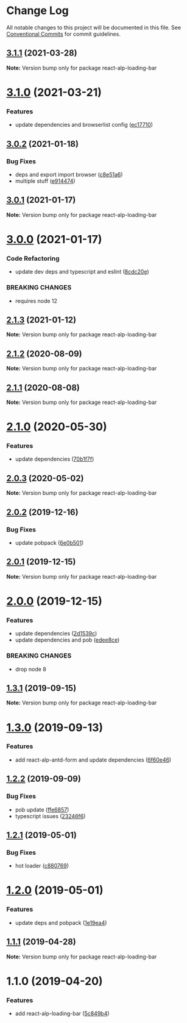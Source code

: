 # Change Log

All notable changes to this project will be documented in this file.
See [Conventional Commits](https://conventionalcommits.org) for commit guidelines.

## [3.1.1](https://github.com/christophehurpeau/alp/compare/react-alp-loading-bar@3.1.0...react-alp-loading-bar@3.1.1) (2021-03-28)

**Note:** Version bump only for package react-alp-loading-bar





# [3.1.0](https://github.com/christophehurpeau/alp/compare/react-alp-loading-bar@3.0.2...react-alp-loading-bar@3.1.0) (2021-03-21)


### Features

* update dependencies and browserlist config ([ec17710](https://github.com/christophehurpeau/alp/commit/ec177106dbfb094fface3d2791800916929305fc))





## [3.0.2](https://github.com/christophehurpeau/alp/compare/react-alp-loading-bar@3.0.1...react-alp-loading-bar@3.0.2) (2021-01-18)


### Bug Fixes

* deps and export import browser ([c8e51a6](https://github.com/christophehurpeau/alp/commit/c8e51a61befee852cbdbfb7697c7fd273a8d49ef))
* multiple stuff ([e914474](https://github.com/christophehurpeau/alp/commit/e9144747913b8edae7dc1ba94767d03e085cbdcd))





## [3.0.1](https://github.com/christophehurpeau/alp/compare/react-alp-loading-bar@3.0.0...react-alp-loading-bar@3.0.1) (2021-01-17)

**Note:** Version bump only for package react-alp-loading-bar





# [3.0.0](https://github.com/christophehurpeau/alp/compare/react-alp-loading-bar@2.1.3...react-alp-loading-bar@3.0.0) (2021-01-17)


### Code Refactoring

* update dev deps and typescript and eslint ([8cdc20e](https://github.com/christophehurpeau/alp/commit/8cdc20e030769d98d637b9580931cc5cc608278d))


### BREAKING CHANGES

* requires node 12





## [2.1.3](https://github.com/christophehurpeau/alp/compare/react-alp-loading-bar@2.1.2...react-alp-loading-bar@2.1.3) (2021-01-12)

**Note:** Version bump only for package react-alp-loading-bar





## [2.1.2](https://github.com/christophehurpeau/alp/compare/react-alp-loading-bar@2.1.1...react-alp-loading-bar@2.1.2) (2020-08-09)

**Note:** Version bump only for package react-alp-loading-bar





## [2.1.1](https://github.com/christophehurpeau/alp/compare/react-alp-loading-bar@2.1.0...react-alp-loading-bar@2.1.1) (2020-08-08)

**Note:** Version bump only for package react-alp-loading-bar





# [2.1.0](https://github.com/christophehurpeau/alp/compare/react-alp-loading-bar@2.0.3...react-alp-loading-bar@2.1.0) (2020-05-30)


### Features

* update dependencies ([70b1f7f](https://github.com/christophehurpeau/alp/commit/70b1f7f))





## [2.0.3](https://github.com/christophehurpeau/alp/compare/react-alp-loading-bar@2.0.2...react-alp-loading-bar@2.0.3) (2020-05-02)

**Note:** Version bump only for package react-alp-loading-bar





## [2.0.2](https://github.com/christophehurpeau/alp/compare/react-alp-loading-bar@2.0.1...react-alp-loading-bar@2.0.2) (2019-12-16)


### Bug Fixes

* update pobpack ([6e0b501](https://github.com/christophehurpeau/alp/commit/6e0b501))





## [2.0.1](https://github.com/christophehurpeau/alp/compare/react-alp-loading-bar@2.0.0...react-alp-loading-bar@2.0.1) (2019-12-15)

**Note:** Version bump only for package react-alp-loading-bar





# [2.0.0](https://github.com/christophehurpeau/alp/compare/react-alp-loading-bar@1.3.1...react-alp-loading-bar@2.0.0) (2019-12-15)


### Features

* update dependencies ([2d1539c](https://github.com/christophehurpeau/alp/commit/2d1539c))
* update dependencies and pob ([edee8ce](https://github.com/christophehurpeau/alp/commit/edee8ce))


### BREAKING CHANGES

* drop node 8





## [1.3.1](https://github.com/christophehurpeau/alp/compare/react-alp-loading-bar@1.3.0...react-alp-loading-bar@1.3.1) (2019-09-15)

**Note:** Version bump only for package react-alp-loading-bar





# [1.3.0](https://github.com/christophehurpeau/alp/compare/react-alp-loading-bar@1.2.2...react-alp-loading-bar@1.3.0) (2019-09-13)


### Features

* add react-alp-antd-form and update dependencies ([6f60e46](https://github.com/christophehurpeau/alp/commit/6f60e46))





## [1.2.2](https://github.com/christophehurpeau/alp/compare/react-alp-loading-bar@1.2.1...react-alp-loading-bar@1.2.2) (2019-09-09)


### Bug Fixes

* pob update ([ffe6857](https://github.com/christophehurpeau/alp/commit/ffe6857))
* typescript issues ([23246f6](https://github.com/christophehurpeau/alp/commit/23246f6))





## [1.2.1](https://github.com/christophehurpeau/alp/compare/react-alp-loading-bar@1.2.0...react-alp-loading-bar@1.2.1) (2019-05-01)


### Bug Fixes

* hot loader ([c880769](https://github.com/christophehurpeau/alp/commit/c880769))





# [1.2.0](https://github.com/christophehurpeau/alp/compare/react-alp-loading-bar@1.1.1...react-alp-loading-bar@1.2.0) (2019-05-01)


### Features

* update deps and pobpack ([1e19ea4](https://github.com/christophehurpeau/alp/commit/1e19ea4))





## [1.1.1](https://github.com/christophehurpeau/alp/compare/react-alp-loading-bar@1.1.0...react-alp-loading-bar@1.1.1) (2019-04-28)

**Note:** Version bump only for package react-alp-loading-bar





# 1.1.0 (2019-04-20)


### Features

* add react-alp-loading-bar ([5c849b4](https://github.com/christophehurpeau/alp/commit/5c849b4))
